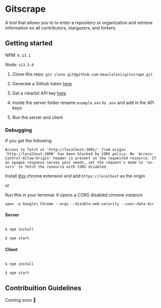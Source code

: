 # Gitscrape

A tool that allows you to to enter a repository or organization and retrieve information on all contributors, stargazers, and forkers.

## Getting started

NPM: `6.13.1`

Node: `v13.3.0`

1) Clone this repo: `git clone git@github.com:maaslalani/gitscrape.git`

2) Generate a Github token [here](https://help.github.com/en/github/authenticating-to-github/creating-a-personal-access-token-for-the-command-line#creating-a-token)

3) Get a clearbit API key [here](https://dashboard.clearbit.com/api)

4) Inside the server folder rename `example.env` to `.env` and add in the API keys

5) Run the server and client
  

### Debugging

If you get the following:

```Access to fetch at 'http://localhost:3001/' from origin 'http://localhost:3000' has been blocked by CORS policy: No 'Access-Control-Allow-Origin' header is present on the requested resource. If an opaque response serves your needs, set the request's mode to 'no-cors' to fetch the resource with CORS disabled.```

Install [this](https://chrome.google.com/webstore/detail/who-cors/hnlimanpjeeomjnpdglldcnpkppmndbp?hl=en) chrome extension and add `https://localhost` as the origin 

or 

Run this in your terminal. It opens a CORS disabled chrome instance

```open -a Google\ Chrome --args --disable-web-security --user-data-dir```
    

#### Server

```bash

$ npm install

$ npm start

```

  

#### Client

```bash

$ npm install

$ npm start

```

  

## Contribuition Guidelines

Coming soon :eyes:

